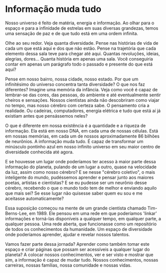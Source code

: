 # Informação muda tudo

Nosso universo é feito de matéria, energia e informação. Ao olhar para o espaço e para a infinidade de estrelas em suas diversas grandezas, temos uma sensação de paz e de que tudo está em uma ordem infinita.

Olhe ao seu redor. Veja quanta diversidade. Pense nas histórias de vida de cada um que está aqui e dos que não estão. Pense na trajetória que cada elemento dessa sala teve para chegar até aqui. Quantas revoluções, ideias, alegrias, dores... Quanta história em apenas uma sala. Você conseguiria contar em apenas um parágrafo todo o passado e presente do que está aqui?

Pense em nosso bairro, nossa cidade, nosso estado. Por que um infinitésimo do universo concentra tanta diversidade? O que nos faz diferentes? Imagine uma memória da infância. Veja como você é capaz de lembrar-se das cores, das pessoas, do ambiente e até eventualmente sentir cheiros e sensações. Nossos cientistas ainda não descobriram como viajar no tempo, mas nosso cérebro com certeza sabe. O pensamento cria a realidade. Ou cadeiras, computadores, energia elétrica e tudo que está aí já existiam antes que pensássemos neles?

O que é diferente em nossa existência é a quantidade e a riqueza de informação. Ela está em nosso DNA, em cada uma de nossas células. Está em nossas memórias, em cada um de nossos aproximadamente 86 bilhões de neurônios. A informação muda tudo. É capaz de transformar um minúsculo pontinho azul em nosso infinito universo em seu maior centro de diversidade conhecida até agora. 

E se houvesse um lugar onde poderíamos ter acesso à maior parte dessa informação do planeta, pulando de um lugar a outro, quase na velocidade da luz, assim como nosso cérebro? E se nesse "cérebro coletivo", o mais inteligente do mundo, pudéssemos aprender e pensar junto aos maiores poetas, artistas e cientistas? E se eu pudesse ser um neurônio desse cérebro, recebendo o que o mundo todo tem de melhor e enviando aquilo que mais sei? Se esse lugar não quisesse saber quem eu sou e me aceitasse automaticamente?

Essa suposição começou na mente de um grande cientista chamado Tim-Berns-Lee, em 1989. Ele pensou em uma rede em que poderíamos 'linkar' informações e torná-las disponíveis a qualquer tempo, em qualquer parte, a qualquer pessoa. Uma rede aberta, que funcionasse como um repositório de todos os conhecimentos da humanidade. Um espaço de diversidade onde poderíamos aprender, ajudar e revelar nossos talentos.

Vamos fazer parte dessa jornada? Aprender como também tomar este espaço e criar páginas que possam ser acessíveis a qualquer lugar do planeta? A colocar nossos conhecimentos, ver e ser visto e mostrar que sim, a informação é capaz de mudar tudo. Nossos conhecimentos, nossas carreiras, nossas famílias, nossa comunidade e nossas vidas.
